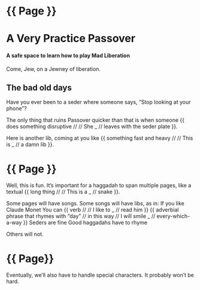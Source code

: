 ﻿# {{ Page }}
# A Very Practice Passover
#### A safe space to learn how to play Mad Liberation
Come, Jew, on a Jewney of liberation.


## The bad old days
Have you ever been to a seder where someone says, “Stop looking at your phone”?


The only thing that ruins Passover quicker than that is when someone {{ does something disruptive //  // She _ // leaves with the seder plate }}.


Here is another lib, coming at you like {{ something fast and heavy // // This is _ // a damn lib }}.


# {{ Page }}
Well, this is fun. It’s important for a haggadah to span multiple pages, like a textual {{ long thing // // This is a _ // snake }}.


Some pages will have songs. Some songs will have libs, as in:
    If you like
    Claude Monet
    You can {{ verb // // I like to _ // read him }} {{ adverbial phrase that rhymes with “day” // in this way // I will smile _ // every-which-a-way }}
    Seders are fine
    Good haggadahs have to rhyme


Others will not.
# {{ Page}} 
Eventually, we’ll also have to handle special characters. It probably won’t be hard.